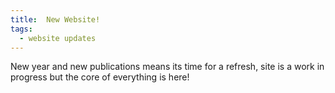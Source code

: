 ```yaml
---
title:  New Website!
tags:
  - website updates
---
```


New year and new publications means its time for a refresh, site is a work in progress but the core of everything is here!